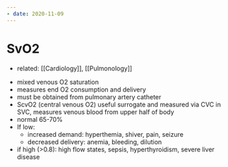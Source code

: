 ```yaml
---
- date: 2020-11-09
---
```


# SvO2

- related: [[Cardiology]], [[Pulmonology]]

<!-- SvO2 use, high vs low -->

- mixed venous O2 saturation
- measures end O2 consumption and delivery
- must be obtained from pulmonary artery catheter
- ScvO2 (central venous O2) useful surrogate and measured via CVC in SVC, measures venous blood from upper half of body
- normal 65-70%
- If low:
	- increased demand: hyperthemia, shiver, pain, seizure
	- decreased delivery: anemia, bleeding, dilution
- if high (>0.8): high flow states, sepsis, hyperthyroidism, severe liver disease
